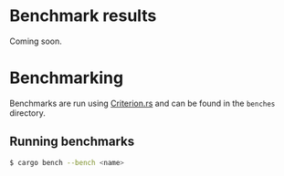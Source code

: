 # Benchmark results

Coming soon.

# Benchmarking

Benchmarks are run using [Criterion.rs](https://github.com/bheisler/criterion.rs) and can be found in the `benches` directory.

## Running benchmarks

```sh
$ cargo bench --bench <name>
```
